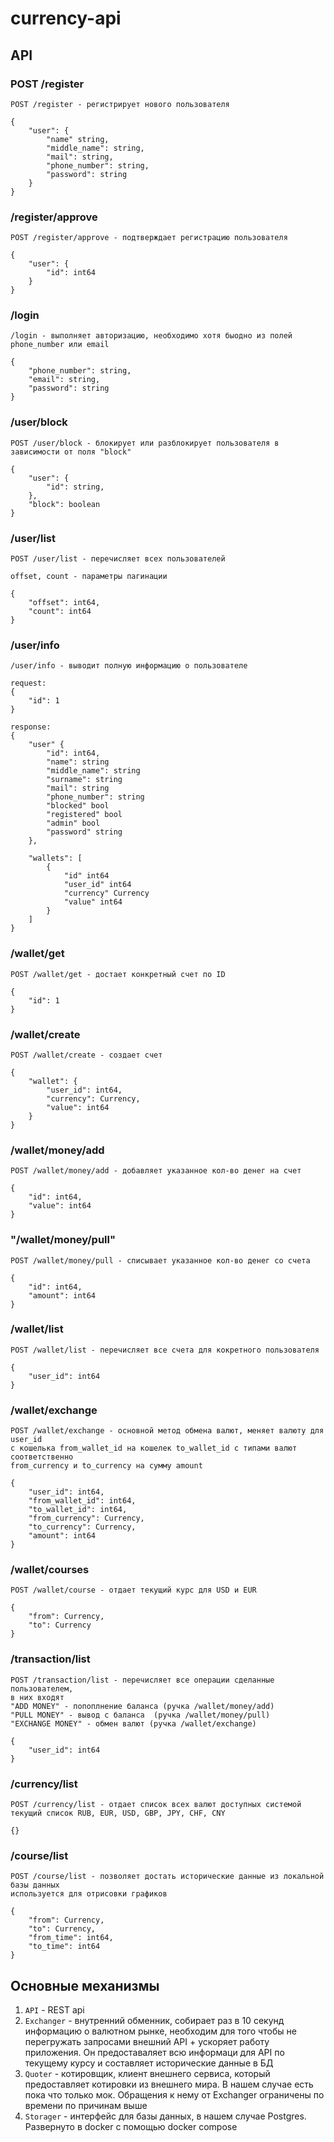 # currency-api

## API

### POST /register
```
POST /register - регистрирует нового пользователя

{
    "user": {
        "name" string,
        "middle_name": string,
        "mail": string,
        "phone_number": string,
        "password": string
    }
}
```

### /register/approve
```
POST /register/approve - подтверждает регистрацию пользователя

{
    "user": {
        "id": int64
    }
}
```

### /login
```
/login - выполняет авторизацию, необходимо хотя быодно из полей  phone_number или email

{
    "phone_number": string,
    "email": string,
    "password": string
}
```

### /user/block
```
POST /user/block - блокирует или разблокирует пользователя в зависимости от поля "block"

{
    "user": {
        "id": string,
    },
    "block": boolean
}
```

### /user/list
```
POST /user/list - перечисляет всех пользователей

offset, count - параметры пагинации

{
    "offset": int64,
    "count": int64
}
```

### /user/info
```
/user/info - выводит полную информацию о пользователе

request:
{
    "id": 1
}

response:
{
    "user" {
        "id": int64,
        "name": string
        "middle_name": string
        "surname": string
        "mail": string
        "phone_number": string
        "blocked" bool
        "registered" bool
        "admin" bool
        "password" string
    },
    
    "wallets": [
        {
            "id" int64
            "user_id" int64
            "currency" Currency
            "value" int64
        }
    ]
}
```

### /wallet/get
```
POST /wallet/get - достает конкретный счет по ID

{
    "id": 1
}
```

### /wallet/create
```
POST /wallet/create - создает счет

{
    "wallet": {
        "user_id": int64,
        "currency": Currency,
        "value": int64
    }
}
```

### /wallet/money/add
```
POST /wallet/money/add - добавляет указанное кол-во денег на счет

{
    "id": int64,
    "value": int64
}
```

### "/wallet/money/pull"
```
POST /wallet/money/pull - списывает указанное кол-во денег со счета

{
    "id": int64,
    "amount": int64
}
```

### /wallet/list
```
POST /wallet/list - перечисляет все счета для кокретного пользователя

{
    "user_id": int64
}
```

### /wallet/exchange
```
POST /wallet/exchange - основной метод обмена валют, меняет валюту для user_id
с кошелька from_wallet_id на кошелек to_wallet_id с типами валют соответственно
from_currency и to_currency на сумму amount

{
    "user_id": int64,
    "from_wallet_id": int64,
    "to_wallet_id": int64,
    "from_currency": Currency,
    "to_currency": Currency,
    "amount": int64
}
```

### /wallet/courses
```
POST /wallet/course - отдает текущий курс для USD и EUR

{
    "from": Currency,
    "to": Currency
}
```

### /transaction/list
```
POST /transaction/list - перечисляет все операции сделанные пользователем,
в них входят 
"ADD MONEY" - попоплнение баланса (ручка /wallet/money/add)
"PULL MONEY" - вывод с баланса  (ручка /wallet/money/pull)
"EXCHANGE MONEY" - обмен валют (ручка /wallet/exchange)

{
    "user_id": int64
}
```

### /currency/list
```
POST /currency/list - отдает список всех валют доступных системой
текущий список RUB, EUR, USD, GBP, JPY, CHF, CNY

{}
```


### /course/list
```
POST /course/list - позволяет достать исторические данные из локальной базы данных
используется для отрисовки графиков 

{
    "from": Currency,
    "to": Currency,
    "from_time": int64,
    "to_time": int64
}
```

## Основные механизмы

1) `API` - REST api
2) `Exchanger` - внутренний обменник, собирает раз в 10 секунд информацию о валютном рынке, необходим для того чтобы не
перегружать запросами внешний API + ускоряет работу приложения. Он предоставаляет всю информаци для API 
по текущему курсу и составляет исторические данные в БД
3) `Quoter` - котировщик, клиент внешнего сервиса, который предоставляет котировки из внешнего мира. 
В нашем случае есть пока что только мок. Обращения к нему от Exchanger ограничены по времени по причинам выше
4) `Storager` - интерфейс для базы данных, в нашем случае Postgres. Развернуто в docker с помощью 
docker compose

